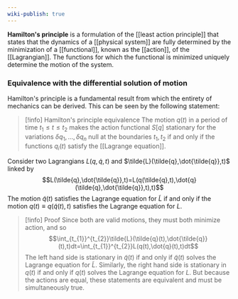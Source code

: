 ```yaml
---
wiki-publish: true
---
```

**Hamilton's principle** is a formulation of the [[least action principle]] that states that the dynamics of a [[physical system]] are fully determined by the minimization of a [[functional]], known as the [[action]], of the [[Lagrangian]]. The functions for which the functional is minimized uniquely determine the motion of the system.
### Equivalence with the differential solution of motion
Hamilton's principle is a fundamental result from which the entirety of mechanics can be derived. This can be seen by the following statement:

> [!info] Hamilton's principle equivalence
> The motion $q(t)$ in a period of time $t_{1}\leq t\leq t_{2}$ makes the action functional $S[q]$ stationary for the variations $\delta q_{1},\ldots,\delta q_{n}$ null at the boundaries $t_{1},t_{2}$ if and only if the functions $q_{i}(t)$ satisfy the [[Lagrange equation]].

Consider two Lagrangians $L(q,\dot{q},t)$ and $\tilde{L}(\tilde{q},\dot{\tilde{q}},t)$ linked by
$$L(\tilde{q},\dot{\tilde{q}},t)=L(q(\tilde{q},t),\dot{q}(\tilde{q},\dot{\tilde{q}},t),t)$$
The motion $\tilde{q}(t)$ satisfies the Lagrange equation for $\tilde{L}$ if and only if the motion $q(t)\equiv q(\tilde{q}(t),t)$ satisfies the Lagrange equation for $L$.

> [!info] Proof
> Since both are valid motions, they must both minimize action, and so
> $$\int_{t_{1}}^{t_{2}}\tilde{L}(\tilde{q}(t),\dot{\tilde{q}}(t),t)dt=\int_{t_{1}}^{t_{2}}L(q(t),\dot{q}(t),t)dt$$
> The left hand side is stationary in $\tilde{q}(t)$ if and only if $\tilde{q}(t)$ solves the Lagrange equation for $\tilde{L}$. Similarly, the right hand side is stationary in $q(t)$ if and only if $q(t)$ solves the Lagrange equation for $L$. But because the actions are equal, these statements are equivalent and must be simultaneously true.
